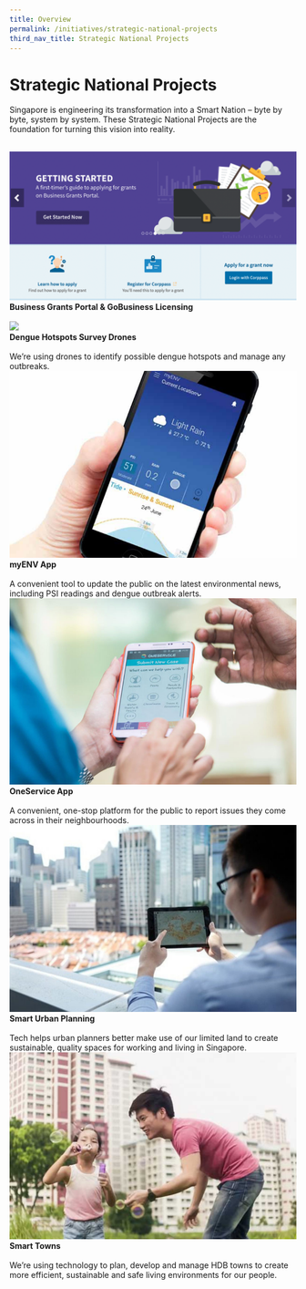 ```yaml
---
title: Overview
permalink: /initiatives/strategic-national-projects
third_nav_title: Strategic National Projects
---
```

# Strategic National Projects

Singapore is engineering its transformation into a Smart Nation – byte by byte, system by system. These Strategic National Projects are the foundation for turning this vision into reality.  

<br>
<div class="row">  
  <div class="column-c"> 
    <a href="/initiatives/urban-living/amr"><img src="/images/initiatives/business-grants-gobusiness.png"></a><br>
    <div class="header"><b>Business Grants Portal & GoBusiness Licensing</b></div><br>
  </div>
   <div class="column-c"> 
    <a href="/initiatives/urban-living/dengue-hotspots-survey-drones"><img src="/images/Drone%20with%20camera%20for%20dengue%20survey.png"></a><br>
     <div class="header"><b>Dengue Hotspots Survey Drones</b></div><br>
    <div class="para">We’re using drones to identify possible dengue hotspots and manage any outbreaks.</div>
  </div>
  <div class="column-c">  
    <a href="/initiatives/urban-living/myenv-app"><img src="/images/initiatives/overview-pages/myenv-app.png"></a><br>
    <div class="header"><b>myENV App</b></div><br>
    <div class="para">A convenient tool to update the public on the latest environmental news, including PSI readings and dengue outbreak alerts.</div>
  </div>     
</div>
<div class="row">  
  <div class="column-c"> 
    <a href="/initiatives/urban-living/oneservice-app"><img src="/images/initiatives/overview-pages/oneservice-app.png"></a><br>
    <div class="header"><b>OneService App</b></div><br>
    <div class="para">A convenient, one-stop platform for the public to report issues they come across in their neighbourhoods.</div>
  </div>
	 <div class="column-c"> 
    <a href="/initiatives/urban-living/urban-planning"><img src="/images/initiatives/overview-pages/planning-people-businesses.png"></a><br>
     <div class="header"><b>Smart Urban Planning</b></div><br>
    <div class="para">Tech helps urban planners better make use of our limited land to create sustainable, quality spaces for working and living in Singapore.</div>
	</div>
  <div class="column-c"> 
   <a href="/initiatives/urban-living/smart-towns"><img src="/images/initiatives/overview-pages/smart-towns.png"></a><br>
    <div class="header"><b>Smart Towns</b></div><br>
    <div class="para">We’re using technology to plan, develop and manage HDB towns to create more efficient, sustainable and safe living environments for our people.</div>
</div></div>